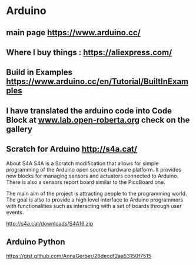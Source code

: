 # Arduino

## main page https://www.arduino.cc/

## Where I buy things : https://aliexpress.com/

## Build in Examples https://www.arduino.cc/en/Tutorial/BuiltInExamples

## I have translated the arduino code into Code Block at www.lab.open-roberta.org check on the gallery 

## Scratch for Arduino http://s4a.cat/

About S4A
S4A is a Scratch modification that allows for simple programming of the Arduino open source hardware platform. It provides new blocks for managing sensors and actuators connected to Arduino. There is also a sensors report board similar to the PicoBoard one.

The main aim of the project is attracting people to the programming world. The goal is also to provide a high level interface to Arduino programmers with functionalities such as interacting with a set of boards through user events.

http://s4a.cat/downloads/S4A16.zip

## Arduino Python

https://gist.github.com/AnnaGerber/26decdf2aa53150f7515



